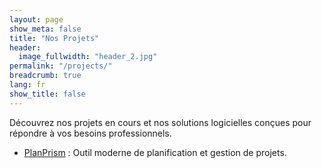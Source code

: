 ```yaml
---
layout: page
show_meta: false
title: "Nos Projets"
header:
  image_fullwidth: "header_2.jpg"
permalink: "/projects/"
breadcrumb: true
lang: fr
show_title: false
---
```


Découvrez nos projets en cours et nos solutions logicielles conçues pour répondre à vos besoins professionnels.

- [PlanPrism](/projects/planprism/) : Outil moderne de planification et gestion de projets.
